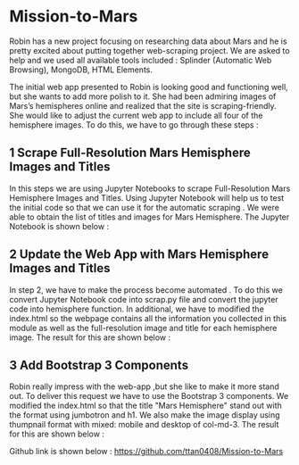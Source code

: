 # Mission-to-Mars
Robin has a new project focusing on researching data about Mars and he is pretty excited about putting together web-scraping project. We are asked to help and we used all available tools included : Splinder (Automatic Web Browsing),  MongoDB, HTML Elements.

The initial web app presented to Robin is looking good and functioning well, but she wants to add more polish to it. She had been admiring images of Mars’s hemispheres online and realized that the site is scraping-friendly. She would like to adjust the current web app to include all four of the hemisphere images. To do this, we have to go through these steps :
   
 ## 1 Scrape Full-Resolution Mars Hemisphere Images and Titles
 
  In this steps we are using Jupyter Notebooks to scrape Full-Resolution Mars Hemisphere Images and Titles. Using Jupyter Notebook will help us to test the initial code so that   we can use it for the automatic scraping . We were able to obtain the list of titles and images for Mars Hemisphere. The Jupyter Notebook is shown below :
  
  
 
 ## 2 Update the Web App with Mars Hemisphere Images and Titles
 
  In step 2, we have to make the process become automated . To do this we convert Jupyter Notebook code into scrap.py file and convert the jupyter code into hemisphere           function. In additional, we have to modified the index.html so the webpage contains all the information you collected in this module as well as the full-resolution image and   title for each hemisphere image. The result for this are shown below :
  
 
 
 ## 3 Add Bootstrap 3 Components
  Robin really impress with the web-app ,but she like to make it more stand out. To deliver this request we have to use the Bootstrap 3 components. We modified the index.html     so that the title "Mars Hemisphere" stand out with the format using jumbotron and h1. We also make the image display using thumpnail format with mixed: mobile and desktop of   col-md-3. The result for this are shown below :
  
  
  Github link is shown below :
  https://github.com/ttan0408/Mission-to-Mars
